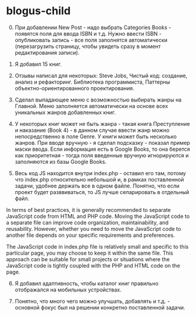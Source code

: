 # blogus-child
 
0) При добавлении New Post - надо выбрать Categories Books - появятся поля для ввода ISBN и т.д. Нужно ввести ISBN - опубликовать запись - все поля заполнятся автоматически (перезагрузить страницу, чтобы увидеть сразу в момент редактирования записи).

1) Я добавил 15 книг.

2) Отзывы написал для некоторых: Steve Jobs, Чистый код: создание, анализ и рефакторинг. Библиотека программиста, Паттерны объектно-ориентированного проектирования.

3) Сделал выпадающее меню с возможностью выбирать жанры на Главной. Меню заполняется автоматически на основе всех уникальных жанров добавленных книг.

4) У некоторых книг может не быть жанра - такая книга Преступление и наказание (Book 4) - в данном случае ввести жанр можно непосредственно в поле Genre. У книги может быть несколько жанров. При вводе вручную - я сделал подсказку - показал пример маски ввода. Если информация есть в Google Books, то она берется как приоритетная - тогда поля введенные вручную игнорируются и заполняются из базы Google Books.

5) Весь код JS находится внутри index.php - оставил его там, потому что index.php относительно небольшой и, в рамках поставленной задачи, удобнее держать все в одном файле. Понятно, что если проект будет разввиваться, то JS лучше сепарировать в отдельный файл.

In terms of best practices, it is generally recommended to separate JavaScript code from HTML and PHP code. Moving the JavaScript code to a separate file can improve code organization, maintainability, and reusability. However, whether you need to move the JavaScript code to another file depends on your specific requirements and preferences.

The JavaScript code in index.php file is relatively small and specific to this particular page, you may choose to keep it within the same file. This approach can be suitable for small projects or situations where the JavaScript code is tightly coupled with the PHP and HTML code on the page.

6) Я добавил адаптивность, чтобы каталог книг правильно отображался на мобильных устройствах.

7) Понятно, что много чего можно улучшать, добавлять и т.д. - основной фокус был на решении конкретно поставленной задачи.